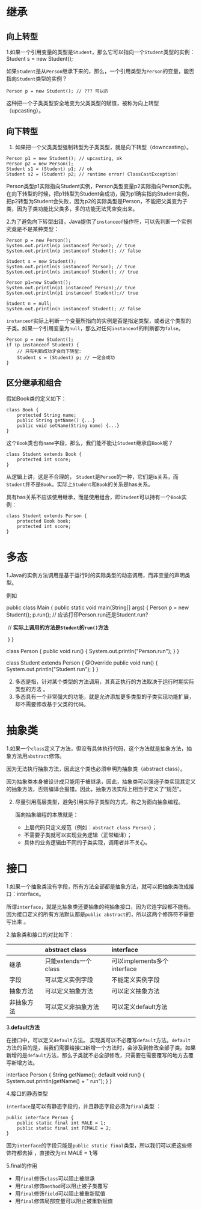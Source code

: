 # 继承

## 向上转型

1.如果一个引用变量的类型是`Student`，那么它可以指向一个`Student`类型的实例：Student s = new Student();

 如果`Student`是从`Person`继承下来的，那么，一个引用类型为`Person`的变量，能否指向`Student`类型的实例？ 

```
Person p = new Student(); // ??? 可以的
```

这种把一个子类类型安全地变为父类类型的赋值，被称为向上转型（upcasting）。

## 向下转型

1. 如果把一个父类类型强制转型为子类类型，就是向下转型（downcasting）。 

```
Person p1 = new Student(); // upcasting, ok
Person p2 = new Person();
Student s1 = (Student) p1; // ok
Student s2 = (Student) p2; // runtime error! ClassCastException!
```

Person类型p1实际指向Student实例，Person类型变量p2实际指向Person实例。在向下转型的时候，把p1转型为Student会成功，因为p1确实指向Student实例，把p2转型为Student会失败，因为p2的实际类型是Person，不能把父类变为子类，因为子类功能比父类多，多的功能无法凭空变出来。

2.为了避免向下转型出错，Java提供了`instanceof`操作符，可以先判断一个实例究竟是不是某种类型：

```
Person p = new Person();
System.out.println(p instanceof Person); // true
System.out.println(p instanceof Student); // false

Student s = new Student();
System.out.println(s instanceof Person); // true
System.out.println(s instanceof Student); // true

Person p1=new Student();
System.out.println(p1 instanceof Person);// true
System.out.println(p1 instanceof Student);// true

Student n = null;
System.out.println(n instanceof Student); // false
```

`instanceof`实际上判断一个变量所指向的实例是否是指定类型，或者这个类型的子类。如果一个引用变量为`null`，那么对任何`instanceof`的判断都为`false`。

```
Person p = new Student();
if (p instanceof Student) {
    // 只有判断成功才会向下转型:
    Student s = (Student) p; // 一定会成功
}
```

## 区分继承和组合

假如Book类的定义如下：

```
class Book {
    protected String name;
    public String getName() {...}
    public void setName(String name) {...}
}
```

这个`Book`类也有`name`字段，那么，我们能不能让`Student`继承自`Book`呢？

```
class Student extends Book {
    protected int score;
}
```

从逻辑上讲，这是不合理的， `Student`是`Person`的一种，它们是is关系，而`Student`并不是`Book`。实际上`Student`和`Book`的关系是has关系。 

具有has关系不应该使用继承，而是使用组合，即`Student`可以持有一个`Book`实例：

```
class Student extends Person {
    protected Book book;
    protected int score;
}
```

# 多态

1.Java的实例方法调用是基于运行时的实际类型的动态调用，而非变量的声明类型。

例如

public class Main {
    public static void main(String[] args) {
        Person p = new Student();
        p.run(); // 应该打印Person.run还是Student.run?

​     // **实际上调用的方法是`Student`的`run()`方法** 

​    }
}

class Person {
    public void run() {
        System.out.println("Person.run");
    }
}

class Student extends Person {
    @Override
    public void run() {
        System.out.println("Student.run");
    }
}

2. 多态是指，针对某个类型的方法调用，其真正执行的方法取决于运行时期实际类型的方法 。
3.  多态具有一个非常强大的功能，就是允许添加更多类型的子类实现功能扩展，却不需要修改基于父类的代码。 

# 抽象类

1.如果一个`class`定义了方法，但没有具体执行代码，这个方法就是抽象方法，抽象方法用`abstract`修饰。

因为无法执行抽象方法，因此这个类也必须申明为抽象类（abstract class）。

因为抽象类本身被设计成只能用于被继承，因此，抽象类可以强迫子类实现其定义的抽象方法，否则编译会报错。因此，抽象方法实际上相当于定义了“规范”。

2. 尽量引用高层类型，避免引用实际子类型的方式，称之为面向抽象编程。

   面向抽象编程的本质就是：

   - 上层代码只定义规范（例如：`abstract class Person`）；
   - 不需要子类就可以实现业务逻辑（正常编译）；
   - 具体的业务逻辑由不同的子类实现，调用者并不关心。

    

# 接口

1.如果一个抽象类没有字段，所有方法全部都是抽象方法，就可以把抽象类改成接口：interface。

 所谓`interface`，就是比抽象类还要抽象的纯抽象接口，因为它连字段都不能有。因为接口定义的所有方法默认都是`public abstract`的，所以这两个修饰符不需要写出来 。

2.抽象类和接口的对比如下：

|            | abstract class       | interface                   |
| :--------- | :------------------- | :-------------------------- |
| 继承       | 只能extends一个class | 可以implements多个interface |
| 字段       | 可以定义实例字段     | 不能定义实例字段            |
| 抽象方法   | 可以定义抽象方法     | 可以定义抽象方法            |
| 非抽象方法 | 可以定义非抽象方法   | 可以定义default方法         |

3.**default方法**

 在接口中，可以定义`default`方法。 实现类可以不必覆写`default`方法。`default`方法的目的是，当我们需要给接口新增一个方法时，会涉及到修改全部子类。如果新增的是`default`方法，那么子类就不必全部修改，只需要在需要覆写的地方去覆写新增方法。

interface Person {
    String getName();
    default void run() {
        System.out.println(getName() + " run");
    }
}

4.接口的静态类型

 `interface`是可以有静态字段的，并且静态字段必须为`final`类型 ：

```
public interface Person {
    public static final int MALE = 1;
    public static final int FEMALE = 2;
}
```

 因为`interface`的字段只能是`public static final`类型，所以我们可以把这些修饰符都去掉 ，直接改为int MALE = 1;等

5.final的作用

-  用`final`修饰`class`可以阻止被继承 
-  用`final`修饰`method`可以阻止被子类覆写 
- 用`final`修饰`field`可以阻止被重新赋值
- 用`final`修饰局部变量可以阻止被重新赋值

